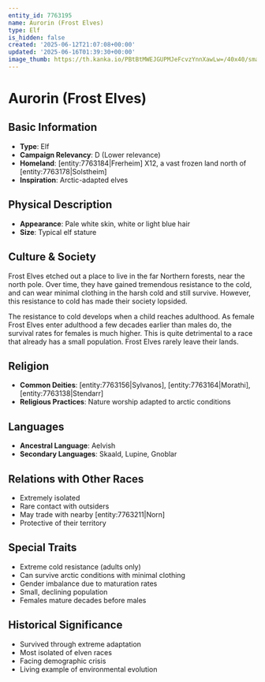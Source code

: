 ```yaml
---
entity_id: 7763195
name: Aurorin (Frost Elves)
type: Elf
is_hidden: false
created: '2025-06-12T21:07:08+00:00'
updated: '2025-06-16T01:39:30+00:00'
image_thumb: https://th.kanka.io/PBtBtMWEJGUPMJeFcvzYnnXawLw=/40x40/smart/src/campaigns/322885/9f0da5c9-7e5c-43a2-bfb3-dbae385d05e1.png
---
```


# Aurorin (Frost Elves)

## Basic Information

- **Type**: Elf
- **Campaign Relevancy**: D (Lower relevance)
- **Homeland**: [entity:7763184|Frerheim] X12, a vast frozen land north of [entity:7763178|Solstheim]
- **Inspiration**: Arctic-adapted elves

## Physical Description

- **Appearance**: Pale white skin, white or light blue hair
- **Size**: Typical elf stature

## Culture & Society

Frost Elves etched out a place to live in the far Northern forests, near the north pole. Over time, they have gained tremendous resistance to the cold, and can wear minimal clothing in the harsh cold and still survive. However, this resistance to cold has made their society lopsided.

The resistance to cold develops when a child reaches adulthood. As female Frost Elves enter adulthood a few decades earlier than males do, the survival rates for females is much higher. This is quite detrimental to a race that already has a small population. Frost Elves rarely leave their lands.

## Religion

- **Common Deities**: [entity:7763156|Sylvanos], [entity:7763164|Morathi], [entity:7763138|Stendarr]
- **Religious Practices**: Nature worship adapted to arctic conditions

## Languages

- **Ancestral Language**: Aelvish
- **Secondary Languages**: Skaald, Lupine, Gnoblar

## Relations with Other Races

- Extremely isolated
- Rare contact with outsiders
- May trade with nearby [entity:7763211|Norn]
- Protective of their territory

## Special Traits

- Extreme cold resistance (adults only)
- Can survive arctic conditions with minimal clothing
- Gender imbalance due to maturation rates
- Small, declining population
- Females mature decades before males

## Historical Significance

- Survived through extreme adaptation
- Most isolated of elven races
- Facing demographic crisis
- Living example of environmental evolution